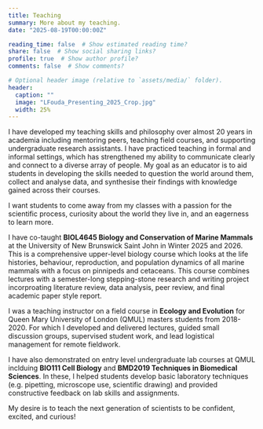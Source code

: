 ```yaml
---
title: Teaching
summary: More about my teaching.
date: "2025-08-19T00:00:00Z"

reading_time: false  # Show estimated reading time?
share: false  # Show social sharing links?
profile: true  # Show author profile?
comments: false  # Show comments?

# Optional header image (relative to `assets/media/` folder).
header:
  caption: ""
  image: "LFouda_Presenting_2025_Crop.jpg"
  width: 25%
---
```


I have developed my teaching skills and philosophy over almost 20 years in academia including mentoring peers, teaching field courses, and supporting undergraduate research assistants. I have practiced teaching in formal and informal settings, which has strengthened my ability to communicate clearly and connect to a diverse array of people. My goal as an educator is to aid students in developing the skills needed to question the world around them, collect and analyse data, and synthesise their findings with knowledge gained across their courses.

I want students to come away from my classes with a passion for the scientific process, curiosity about the world they live in, and an eagerness to learn more.

I have co-taught **BIOL4645 Biology and Conservation of Marine Mammals** at the University of New Brunswick Saint John in Winter 2025 and 2026. This is a comprehensive upper-level biology course which looks at the life histories, behaviour, reproduction, and population dynamics of all marine mammals with a focus on pinnipeds and cetaceans. This course combines lectures with a semester-long stepping-stone research and writing project incorproating literature review, data analysis, peer review, and final academic paper style report. 

I was a teaching instructor on a field course in **Ecology and Evolution** for Queen Mary University of London (QMUL) masters students from 2018-2020. For which I developed and delivered lectures, guided small discussion groups, supervised student work, and lead logistical management for remote fieldwork.

I have also demonstrated on entry level undergraduate lab courses at QMUL inclduing **BIO111 Cell Biology** and **BMD2019 Techniques in Biomedical Sciences**. In these, I helped students develop basic laboratory techniques (e.g. pipetting, microscope use, scientific drawing) and provided constructive feedback on lab skills and assignments.

My desire is to teach the next generation of scientists to be confident, excited, and curious!

